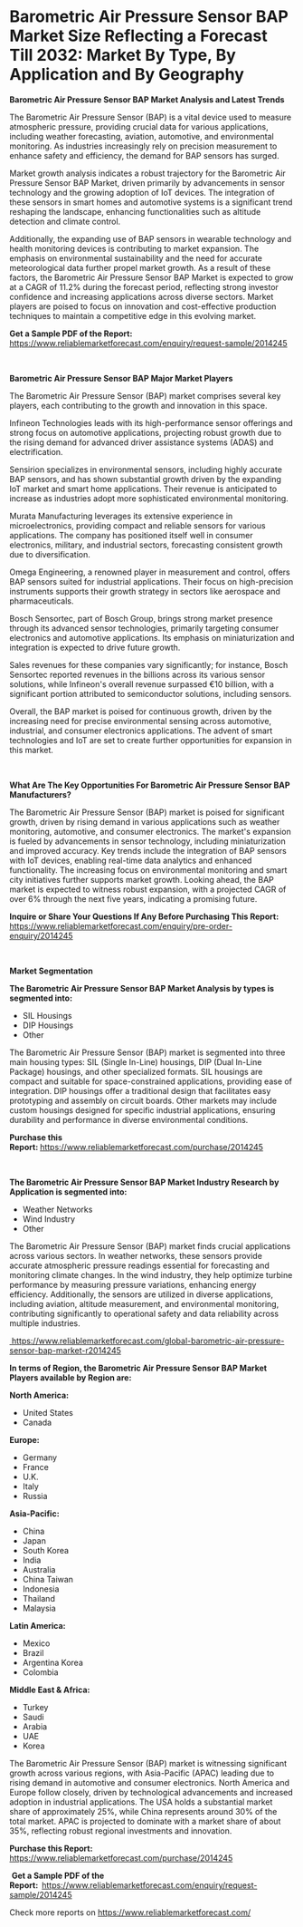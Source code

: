 <p><h1>Barometric Air Pressure Sensor BAP Market Size Reflecting a Forecast Till 2032: Market By Type, By Application and By Geography</h1></p><p><strong>Barometric Air Pressure Sensor BAP Market Analysis and Latest Trends</strong></p>
<p><p>The Barometric Air Pressure Sensor (BAP) is a vital device used to measure atmospheric pressure, providing crucial data for various applications, including weather forecasting, aviation, automotive, and environmental monitoring. As industries increasingly rely on precision measurement to enhance safety and efficiency, the demand for BAP sensors has surged.</p><p>Market growth analysis indicates a robust trajectory for the Barometric Air Pressure Sensor BAP Market, driven primarily by advancements in sensor technology and the growing adoption of IoT devices. The integration of these sensors in smart homes and automotive systems is a significant trend reshaping the landscape, enhancing functionalities such as altitude detection and climate control.</p><p>Additionally, the expanding use of BAP sensors in wearable technology and health monitoring devices is contributing to market expansion. The emphasis on environmental sustainability and the need for accurate meteorological data further propel market growth. As a result of these factors, the Barometric Air Pressure Sensor BAP Market is expected to grow at a CAGR of 11.2% during the forecast period, reflecting strong investor confidence and increasing applications across diverse sectors. Market players are poised to focus on innovation and cost-effective production techniques to maintain a competitive edge in this evolving market.</p></p>
<p><strong>Get a Sample PDF of the Report:&nbsp;</strong> <a href="https://www.reliablemarketforecast.com/enquiry/request-sample/2014245?utm_campaign=3068&utm_medium=2&utm_source=Github&utm_content=ia&utm_term=29032025&utm_id=barometric-air-pressure-sensor-bap">https://www.reliablemarketforecast.com/enquiry/request-sample/2014245</a></p>
<p>&nbsp;</p>
<p><strong>Barometric Air Pressure Sensor BAP Major Market Players</strong></p>
<p><p>The Barometric Air Pressure Sensor (BAP) market comprises several key players, each contributing to the growth and innovation in this space. </p><p>Infineon Technologies leads with its high-performance sensor offerings and strong focus on automotive applications, projecting robust growth due to the rising demand for advanced driver assistance systems (ADAS) and electrification.</p><p>Sensirion specializes in environmental sensors, including highly accurate BAP sensors, and has shown substantial growth driven by the expanding IoT market and smart home applications. Their revenue is anticipated to increase as industries adopt more sophisticated environmental monitoring.</p><p>Murata Manufacturing leverages its extensive experience in microelectronics, providing compact and reliable sensors for various applications. The company has positioned itself well in consumer electronics, military, and industrial sectors, forecasting consistent growth due to diversification.</p><p>Omega Engineering, a renowned player in measurement and control, offers BAP sensors suited for industrial applications. Their focus on high-precision instruments supports their growth strategy in sectors like aerospace and pharmaceuticals.</p><p>Bosch Sensortec, part of Bosch Group, brings strong market presence through its advanced sensor technologies, primarily targeting consumer electronics and automotive applications. Its emphasis on miniaturization and integration is expected to drive future growth.</p><p>Sales revenues for these companies vary significantly; for instance, Bosch Sensortec reported revenues in the billions across its various sensor solutions, while Infineon's overall revenue surpassed €10 billion, with a significant portion attributed to semiconductor solutions, including sensors.</p><p>Overall, the BAP market is poised for continuous growth, driven by the increasing need for precise environmental sensing across automotive, industrial, and consumer electronics applications. The advent of smart technologies and IoT are set to create further opportunities for expansion in this market.</p></p>
<p>&nbsp;</p>
<p><strong>What Are The Key Opportunities For Barometric Air Pressure Sensor BAP Manufacturers?</strong></p>
<p><p>The Barometric Air Pressure Sensor (BAP) market is poised for significant growth, driven by rising demand in various applications such as weather monitoring, automotive, and consumer electronics. The market's expansion is fueled by advancements in sensor technology, including miniaturization and improved accuracy. Key trends include the integration of BAP sensors with IoT devices, enabling real-time data analytics and enhanced functionality. The increasing focus on environmental monitoring and smart city initiatives further supports market growth. Looking ahead, the BAP market is expected to witness robust expansion, with a projected CAGR of over 6% through the next five years, indicating a promising future.</p></p>
<p><strong>Inquire or Share Your Questions If Any Before Purchasing This Report:</strong> <a href="https://www.reliablemarketforecast.com/enquiry/pre-order-enquiry/2014245?utm_campaign=3068&utm_medium=2&utm_source=Github&utm_content=ia&utm_term=29032025&utm_id=barometric-air-pressure-sensor-bap">https://www.reliablemarketforecast.com/enquiry/pre-order-enquiry/2014245</a></p>
<p>&nbsp;</p>
<p><strong>Market Segmentation</strong></p>
<p><strong>The Barometric Air Pressure Sensor BAP Market Analysis by types is segmented into:</strong></p>
<p><ul><li>SIL Housings</li><li>DIP Housings</li><li>Other</li></ul></p>
<p><p>The Barometric Air Pressure Sensor (BAP) market is segmented into three main housing types: SIL (Single In-Line) housings, DIP (Dual In-Line Package) housings, and other specialized formats. SIL housings are compact and suitable for space-constrained applications, providing ease of integration. DIP housings offer a traditional design that facilitates easy prototyping and assembly on circuit boards. Other markets may include custom housings designed for specific industrial applications, ensuring durability and performance in diverse environmental conditions.</p></p>
<p><strong>Purchase this Report:&nbsp;</strong><a href="https://www.reliablemarketforecast.com/purchase/2014245?utm_campaign=3068&utm_medium=2&utm_source=Github&utm_content=ia&utm_term=29032025&utm_id=barometric-air-pressure-sensor-bap">https://www.reliablemarketforecast.com/purchase/2014245</a></p>
<p>&nbsp;</p>
<p><strong>The Barometric Air Pressure Sensor BAP Market Industry Research by Application is segmented into:</strong></p>
<p><ul><li>Weather Networks</li><li>Wind Industry</li><li>Other</li></ul></p>
<p><p>The Barometric Air Pressure Sensor (BAP) market finds crucial applications across various sectors. In weather networks, these sensors provide accurate atmospheric pressure readings essential for forecasting and monitoring climate changes. In the wind industry, they help optimize turbine performance by measuring pressure variations, enhancing energy efficiency. Additionally, the sensors are utilized in diverse applications, including aviation, altitude measurement, and environmental monitoring, contributing significantly to operational safety and data reliability across multiple industries.</p></p>
<p><a href="https://www.reliablemarketforecast.com/global-barometric-air-pressure-sensor-bap-market-r2014245?utm_campaign=3068&utm_medium=2&utm_source=Github&utm_content=ia&utm_term=29032025&utm_id=barometric-air-pressure-sensor-bap">&nbsp;https://www.reliablemarketforecast.com/global-barometric-air-pressure-sensor-bap-market-r2014245</a></p>
<p><strong>In terms of Region, the Barometric Air Pressure Sensor BAP Market Players available by Region are:</strong></p>
<p>
    <p> <strong> North America: </strong>
        <ul>
            <li>United States</li>
            <li>Canada</li>
        </ul>
        </p> 
    <p> <strong> Europe: </strong>
        <ul>
            <li>Germany</li>
            <li>France</li>
            <li>U.K.</li>
            <li>Italy</li>
            <li>Russia</li>
        </ul>
        </p> 
    <p> <strong> Asia-Pacific: </strong>
        <ul>
            <li>China</li>
            <li>Japan</li>
            <li>South Korea</li>
            <li>India</li>
            <li>Australia</li>
            <li>China Taiwan</li>
            <li>Indonesia</li>
            <li>Thailand</li>
            <li>Malaysia</li>
        </ul>
        </p> 
    <p> <strong> Latin America: </strong>
        <ul>
            <li>Mexico</li>
            <li>Brazil</li>
            <li>Argentina Korea</li>
            <li>Colombia</li>
        </ul>
        </p> 
    <p> <strong> Middle East & Africa: </strong>
        <ul>
            <li>Turkey</li>
            <li>Saudi</li>
            <li>Arabia</li>
            <li>UAE</li>
            <li>Korea</li>
        </ul>
    </p>
    </p>
<p><p>The Barometric Air Pressure Sensor (BAP) market is witnessing significant growth across various regions, with Asia-Pacific (APAC) leading due to rising demand in automotive and consumer electronics. North America and Europe follow closely, driven by technological advancements and increased adoption in industrial applications. The USA holds a substantial market share of approximately 25%, while China represents around 30% of the total market. APAC is projected to dominate with a market share of about 35%, reflecting robust regional investments and innovation.</p></p>
<p><strong>Purchase this Report: </strong><a href="https://www.reliablemarketforecast.com/purchase/2014245?utm_campaign=3068&utm_medium=2&utm_source=Github&utm_content=ia&utm_term=29032025&utm_id=barometric-air-pressure-sensor-bap">https://www.reliablemarketforecast.com/purchase/2014245</a></p>
<p>&nbsp;<strong>Get a Sample PDF of the Report:&nbsp;&nbsp;</strong><a href="https://www.reliablemarketforecast.com/enquiry/request-sample/2014245?utm_campaign=3068&utm_medium=2&utm_source=Github&utm_content=ia&utm_term=29032025&utm_id=barometric-air-pressure-sensor-bap">https://www.reliablemarketforecast.com/enquiry/request-sample/2014245</a></p>
<p><strong></strong></p>
<p>Check more reports on <a href="https://www.reliablemarketforecast.com/?utm_campaign=3068&utm_medium=2&utm_source=Github&utm_content=ia&utm_term=29032025&utm_id=barometric-air-pressure-sensor-bap">https://www.reliablemarketforecast.com/</a></p>